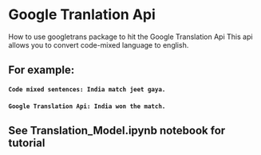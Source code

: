 # Google Tranlation Api
How to use googletrans package to hit the Google Translation Api
This api allows you to convert code-mixed language to english.
## For example: 
#### ``` Code mixed sentences: India match jeet gaya. ```
#### ``` Google Translation Api: India won the match. ```

## See Translation_Model.ipynb notebook for tutorial
